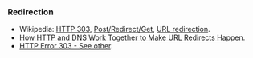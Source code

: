 ### Redirection

- Wikipedia: [HTTP 303](https://en.wikipedia.org/wiki/HTTP_303), 
[Post/Redirect/Get](https://en.wikipedia.org/wiki/Post/Redirect/Get), 
[URL redirection](https://en.wikipedia.org/wiki/URL_redirection).
- [How HTTP and DNS Work Together to Make URL Redirects Happen](https://medium.com/easyredir/how-http-and-dns-work-together-to-make-url-redirects-happen-8fc803213c0).
- [HTTP Error 303 - See other](https://www.checkupdown.com/status/E303.html).
